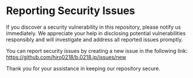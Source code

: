 # Reporting Security Issues

If you discover a security vulnerability in this repository, please notify us immediately. We appreciate your help in disclosing potential vulnerabilities responsibly and will investigate and address all reported issues promptly.

You can report security issues by creating a new issue in the following link:
https://github.com/hiro0218/b.0218.jp/issues/new

Thank you for your assistance in keeping our repository secure.
